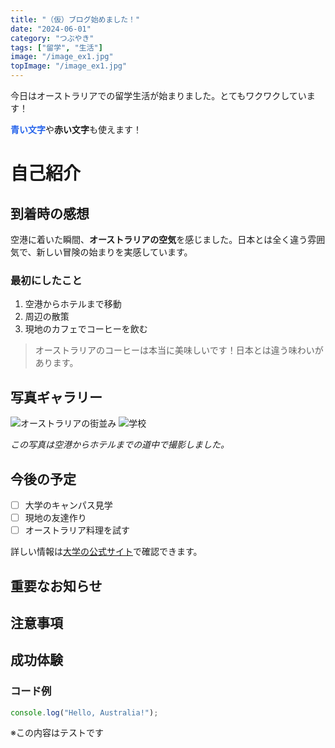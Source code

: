 ```yaml
---
title: "（仮）ブログ始めました！"
date: "2024-06-01"
category: "つぶやき"
tags: ["留学", "生活"]
image: "/image_ex1.jpg"
topImage: "/image_ex1.jpg"
---
```


今日はオーストラリアでの留学生活が始まりました。とてもワクワクしています！

<span style="color: #2563eb; font-weight: bold;">**青い文字**</span>や<span class="text-red">**赤い文字**</span>も使えます！

# 自己紹介

## 到着時の感想

空港に着いた瞬間、**オーストラリアの空気**を感じました。日本とは全く違う雰囲気で、新しい冒険の始まりを実感しています。

### 最初にしたこと

1. 空港からホテルまで移動
2. 周辺の散策
3. 現地のカフェでコーヒーを飲む

> オーストラリアのコーヒーは本当に美味しいです！日本とは違う味わいがあります。

## 写真ギャラリー

![オーストラリアの街並み](/image_ex1.jpg)
![学校](/image_ex3.jpg)

*この写真は空港からホテルまでの道中で撮影しました。*

## 今後の予定

- [ ] 大学のキャンパス見学
- [ ] 現地の友達作り
- [ ] オーストラリア料理を試す

詳しい情報は[大学の公式サイト](https://example.com)で確認できます。

## 重要なお知らせ

## 注意事項

## 成功体験

### コード例

```javascript
console.log("Hello, Australia!");
```

※この内容はテストです